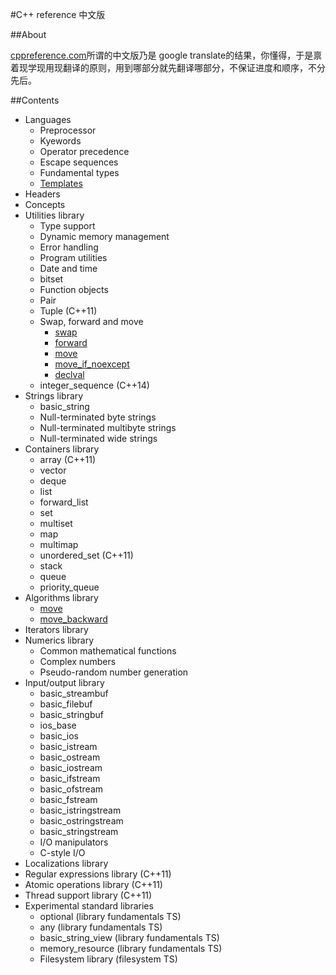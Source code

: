 #C++ reference 中文版

##About

[cppreference.com](http://en.cppreference.com/w/)所谓的中文版乃是 google translate的结果，你懂得，于是禀着现学现用现翻译的原则，用到哪部分就先翻译哪部分，不保证进度和顺序，不分先后。


##Contents

* Languages
    * Preprocessor
    * Kyewords
    * Operator precedence
    * Escape sequences
    * Fundamental types
    * [Templates](language/templates/templates.md)
* Headers
* Concepts
* Utilities library
    * Type support
    * Dynamic memory management
    * Error handling
    * Program utilities
    * Date and time
    * bitset
    * Function objects
    * Pair
    * Tuple (C++11)
    * Swap, forward and move
        * [swap](utility/swap.md)
        * [forward](utility/forward.md)
        * [move](utility/move.md)
        * [move_if_noexcept](utility/move_if_noexcept.md)
        * [declval](utility/declval.md)
    * integer_sequence (C++14)
* Strings library
    * basic_string
    * Null-terminated byte strings
    * Null-terminated multibyte strings
    * Null-terminated wide strings
* Containers library
    * array (C++11)
    * vector
    * deque
    * list
    * forward_list
    * set
    * multiset
    * map
    * multimap
    * unordered_set (C++11)
    * stack
    * queue
    * priority_queue
* Algorithms library
    * [move](algorithm/move.md)
    * [move_backward](algorithm/move_backward.md)
* Iterators library
* Numerics library
    * Common mathematical functions
    * Complex numbers
    * Pseudo-random number generation
* Input/output library
    * basic_streambuf
    * basic_filebuf
    * basic_stringbuf
    * ios_base
    * basic_ios
    * basic_istream
    * basic_ostream
    * basic_iostream
    * basic_ifstream
    * basic_ofstream
    * basic_fstream
    * basic_istringstream
    * basic_ostringstream
    * basic_stringstream
    * I/O manipulators
    * C-style I/O
* Localizations library
* Regular expressions library (C++11)
* Atomic operations library (C++11)
* Thread support library (C++11)
* Experimental standard libraries
    * optional (library fundamentals TS)
    * any (library fundamentals TS)
    * basic_string_view (library fundamentals TS)
    * memory_resource (library fundamentals TS)
    * Filesystem library (filesystem TS)
